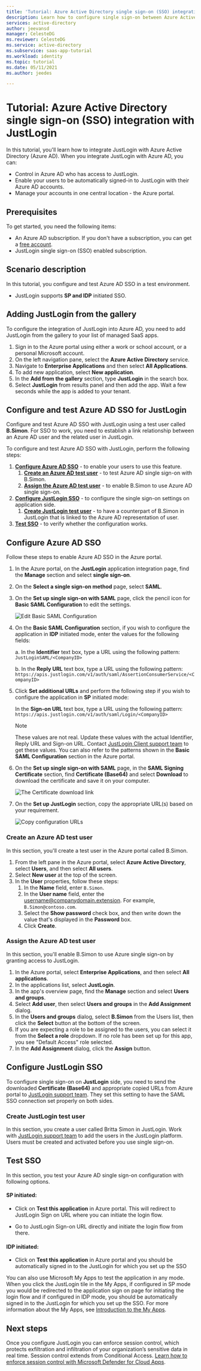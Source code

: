 ```yaml
---
title: 'Tutorial: Azure Active Directory single sign-on (SSO) integration with JustLogin | Microsoft Docs'
description: Learn how to configure single sign-on between Azure Active Directory and JustLogin.
services: active-directory
author: jeevansd
manager: CelesteDG
ms.reviewer: CelesteDG
ms.service: active-directory
ms.subservice: saas-app-tutorial
ms.workload: identity
ms.topic: tutorial
ms.date: 05/11/2021
ms.author: jeedes

---
```


# Tutorial: Azure Active Directory single sign-on (SSO) integration with JustLogin

In this tutorial, you'll learn how to integrate JustLogin with Azure Active Directory (Azure AD). When you integrate JustLogin with Azure AD, you can:

* Control in Azure AD who has access to JustLogin.
* Enable your users to be automatically signed-in to JustLogin with their Azure AD accounts.
* Manage your accounts in one central location - the Azure portal.

## Prerequisites

To get started, you need the following items:

* An Azure AD subscription. If you don't have a subscription, you can get a [free account](https://azure.microsoft.com/free/).
* JustLogin single sign-on (SSO) enabled subscription.

## Scenario description

In this tutorial, you configure and test Azure AD SSO in a test environment.

* JustLogin supports **SP and IDP** initiated SSO.


## Adding JustLogin from the gallery

To configure the integration of JustLogin into Azure AD, you need to add JustLogin from the gallery to your list of managed SaaS apps.

1. Sign in to the Azure portal using either a work or school account, or a personal Microsoft account.
1. On the left navigation pane, select the **Azure Active Directory** service.
1. Navigate to **Enterprise Applications** and then select **All Applications**.
1. To add new application, select **New application**.
1. In the **Add from the gallery** section, type **JustLogin** in the search box.
1. Select **JustLogin** from results panel and then add the app. Wait a few seconds while the app is added to your tenant.


## Configure and test Azure AD SSO for JustLogin

Configure and test Azure AD SSO with JustLogin using a test user called **B.Simon**. For SSO to work, you need to establish a link relationship between an Azure AD user and the related user in JustLogin.

To configure and test Azure AD SSO with JustLogin, perform the following steps:

1. **[Configure Azure AD SSO](#configure-azure-ad-sso)** - to enable your users to use this feature.
    1. **[Create an Azure AD test user](#create-an-azure-ad-test-user)** - to test Azure AD single sign-on with B.Simon.
    1. **[Assign the Azure AD test user](#assign-the-azure-ad-test-user)** - to enable B.Simon to use Azure AD single sign-on.
1. **[Configure JustLogin SSO](#configure-justlogin-sso)** - to configure the single sign-on settings on application side.
    1. **[Create JustLogin test user](#create-justlogin-test-user)** - to have a counterpart of B.Simon in JustLogin that is linked to the Azure AD representation of user.
1. **[Test SSO](#test-sso)** - to verify whether the configuration works.

## Configure Azure AD SSO

Follow these steps to enable Azure AD SSO in the Azure portal.

1. In the Azure portal, on the **JustLogin** application integration page, find the **Manage** section and select **single sign-on**.
1. On the **Select a single sign-on method** page, select **SAML**.
1. On the **Set up single sign-on with SAML** page, click the pencil icon for **Basic SAML Configuration** to edit the settings.

   ![Edit Basic SAML Configuration](common/edit-urls.png)

1. On the **Basic SAML Configuration** section, if you wish to configure the application in **IDP** initiated mode, enter the values for the following fields:

    a. In the **Identifier** text box, type a URL using the following pattern:
    `JustLoginSAML/<CompanyID>`

    b. In the **Reply URL** text box, type a URL using the following pattern:
    `https://apis.justlogin.com/v1/auth/saml/AssertionConsumerService/<CompanyID>`

1. Click **Set additional URLs** and perform the following step if you wish to configure the application in **SP** initiated mode:

    In the **Sign-on URL** text box, type a URL using the following pattern:
    `https://apis.justlogin.com/v1/auth/saml/Login/<CompanyID>`

	> [!NOTE]
	> These values are not real. Update these values with the actual Identifier, Reply URL and Sign-on URL. Contact [JustLogin Client support team](mailto:support@justlogin.com) to get these values. You can also refer to the patterns shown in the **Basic SAML Configuration** section in the Azure portal.

1. On the **Set up single sign-on with SAML** page, in the **SAML Signing Certificate** section,  find **Certificate (Base64)** and select **Download** to download the certificate and save it on your computer.

	![The Certificate download link](common/certificatebase64.png)

1. On the **Set up JustLogin** section, copy the appropriate URL(s) based on your requirement.

	![Copy configuration URLs](common/copy-configuration-urls.png)

### Create an Azure AD test user

In this section, you'll create a test user in the Azure portal called B.Simon.

1. From the left pane in the Azure portal, select **Azure Active Directory**, select **Users**, and then select **All users**.
1. Select **New user** at the top of the screen.
1. In the **User** properties, follow these steps:
   1. In the **Name** field, enter `B.Simon`.  
   1. In the **User name** field, enter the username@companydomain.extension. For example, `B.Simon@contoso.com`.
   1. Select the **Show password** check box, and then write down the value that's displayed in the **Password** box.
   1. Click **Create**.

### Assign the Azure AD test user

In this section, you'll enable B.Simon to use Azure single sign-on by granting access to JustLogin.

1. In the Azure portal, select **Enterprise Applications**, and then select **All applications**.
1. In the applications list, select **JustLogin**.
1. In the app's overview page, find the **Manage** section and select **Users and groups**.
1. Select **Add user**, then select **Users and groups** in the **Add Assignment** dialog.
1. In the **Users and groups** dialog, select **B.Simon** from the Users list, then click the **Select** button at the bottom of the screen.
1. If you are expecting a role to be assigned to the users, you can select it from the **Select a role** dropdown. If no role has been set up for this app, you see "Default Access" role selected.
1. In the **Add Assignment** dialog, click the **Assign** button.

## Configure JustLogin SSO

To configure single sign-on on **JustLogin** side, you need to send the downloaded **Certificate (Base64)** and appropriate copied URLs from Azure portal to [JustLogin support team](mailto:support@justlogin.com). They set this setting to have the SAML SSO connection set properly on both sides.

### Create JustLogin test user

In this section, you create a user called Britta Simon in JustLogin. Work with [JustLogin support team](mailto:support@justlogin.com) to add the users in the JustLogin platform. Users must be created and activated before you use single sign-on.

## Test SSO 

In this section, you test your Azure AD single sign-on configuration with following options. 

#### SP initiated:

* Click on **Test this application** in Azure portal. This will redirect to JustLogin Sign on URL where you can initiate the login flow.  

* Go to JustLogin Sign-on URL directly and initiate the login flow from there.

#### IDP initiated:

* Click on **Test this application** in Azure portal and you should be automatically signed in to the JustLogin for which you set up the SSO 

You can also use Microsoft My Apps to test the application in any mode. When you click the JustLogin tile in the My Apps, if configured in SP mode you would be redirected to the application sign on page for initiating the login flow and if configured in IDP mode, you should be automatically signed in to the JustLogin for which you set up the SSO. For more information about the My Apps, see [Introduction to the My Apps](https://support.microsoft.com/account-billing/sign-in-and-start-apps-from-the-my-apps-portal-2f3b1bae-0e5a-4a86-a33e-876fbd2a4510).


## Next steps

Once you configure JustLogin you can enforce session control, which protects exfiltration and infiltration of your organization’s sensitive data in real time. Session control extends from Conditional Access. [Learn how to enforce session control with Microsoft Defender for Cloud Apps](/cloud-app-security/proxy-deployment-any-app).
